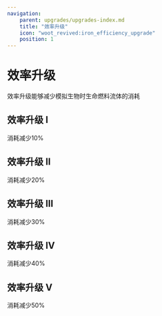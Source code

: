 ```yaml
---
navigation:
    parent: upgrades/upgrades-index.md
    title: "效率升级"
    icon: "woot_revived:iron_efficiency_upgrade"
    position: 1
---
```

# 效率升级

<Row>
  <ItemImage id="copper_efficiency_upgrade" scale="3"/>
  <ItemImage id="iron_efficiency_upgrade" scale="3"/>
  <ItemImage id="gold_efficiency_upgrade" scale="3"/>
  <ItemImage id="diamond_efficiency_upgrade" scale="3"/>
  <ItemImage id="netherite_efficiency_upgrade" scale="3"/>
</Row>

效率升级能够减少模拟生物时<ItemImage id="vitality_fuel_fluid_bucket" scale="0.5"/>生命燃料流体的消耗

## 效率升级 I

消耗减少10%

<RecipeFor id="copper_efficiency_upgrade" />

## 效率升级 II

消耗减少20%

<RecipeFor id="iron_efficiency_upgrade" />

## 效率升级 III

消耗减少30%

<RecipeFor id="gold_efficiency_upgrade" />

## 效率升级 IV

消耗减少40%

<RecipeFor id="diamond_efficiency_upgrade" />

## 效率升级 V

消耗减少50%

<RecipeFor id="netherite_efficiency_upgrade" />

